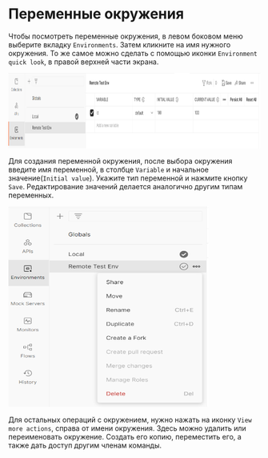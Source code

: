 # Переменные окружения

Чтобы посмотреть переменные окружения, в левом боковом меню выберите вкладку `Environments`.
Затем кликните на имя нужного окружения.
То же самое можно сделать с помощью иконки `Environment quick look`, в правой верхней части экрана.

<img src="img/env_variables.png" width="800" height="150" alt="env variables">

Для создания переменной окружения, после выбора окружения введите имя переменной, в столбце `Variable` и начальное
значение(`Initial value`). Укажите тип переменной и нажмите кнопку `Save`. Редактирование значений делается аналогично
другим типам переменных.

<img src="img/env_variables1.png" width="400" height="400" alt="env variables">

Для остальных операций с окружением, нужно нажать на иконку `View more actions`, справа от имени окружения. Здесь можно
удалить или переименовать окружение. Создать его копию, переместить его, а также дать доступ другим членам команды.
